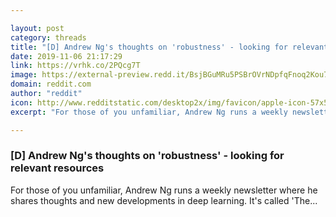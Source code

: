 ```yaml
---

layout: post
category: threads
title: "[D] Andrew Ng's thoughts on 'robustness' - looking for relevant resources"
date: 2019-11-06 21:17:29
link: https://vrhk.co/2PQcg7T
image: https://external-preview.redd.it/BsjBGuMRu5PSBrOVrNDpfqFnoq2Kou7rwvT4eYhBV10.jpg?width=1200&height=628.272251309&auto=webp&s=7e98a4c2f5de8cdf1e6dbb72fd95fc4ef53b4a70
domain: reddit.com
author: "reddit"
icon: http://www.redditstatic.com/desktop2x/img/favicon/apple-icon-57x57.png
excerpt: "For those of you unfamiliar, Andrew Ng runs a weekly newsletter where he shares thoughts and new developments in deep learning. It's called 'The..."

---
```


### [D] Andrew Ng's thoughts on 'robustness' - looking for relevant resources

For those of you unfamiliar, Andrew Ng runs a weekly newsletter where he shares thoughts and new developments in deep learning. It's called 'The...